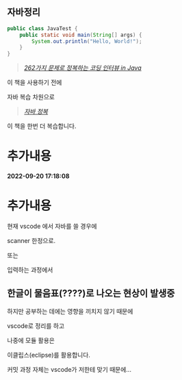 ## 자바정리

``` java
public class JavaTest {
    public static void main(String[] args) {
        System.out.println("Hello, World!");
    }
}
```

>[*262가지 문제로 정복하는 코딩 인터뷰 in Java*](http://www.yes24.com/Product/Goods/103768579)

이 책을 사용하기 전에



자바 복습 차원으로

>[*자바 정복*](http://www.yes24.com/Product/Goods/109007256)

이 책을 한번 더 복습합니다.




# 추가내용
#### 2022-09-20 17:18:08
# 추가내용

현재 vscode 에서 자바를 쓸 경우에


scanner 한정으로.

또는

입력하는 과정에서

## 한글이 물음표(????)로 나오는 현상이 발생중

하지만 공부하는 데에는 영향을 끼치지 않기 때문에

vscode로 정리를 하고

나중에 모듈 활용은

이클립스(eclipse)를 활용합니다.

커밋 과정 자체는 vscode가 저한테 맞기 때문에...
